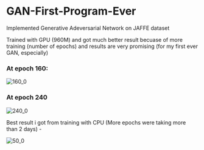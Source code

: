 # GAN-First-Program-Ever
Implemented Generative Adeversarial Network on JAFFE dataset

Trained with GPU (960M) and got much better result becuase of more training (number of epochs) and results are very promising (for my first ever GAN, especially)

### At epoch 160:

![160_0](https://user-images.githubusercontent.com/22034866/36828126-cb307ac2-1d3d-11e8-8dca-f653555a4ece.png)

### At epoch 240
![240_0](https://user-images.githubusercontent.com/22034866/36828127-cb5f534c-1d3d-11e8-8d8d-64eac0c7298d.png)

Best result i got from training with CPU (More epochs were taking more than 2 days) -

![50_0](https://user-images.githubusercontent.com/22034866/35470318-36c6466c-036d-11e8-8531-16fa48860095.png)
